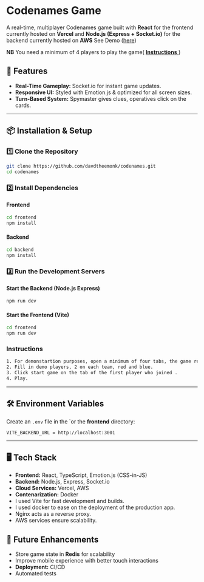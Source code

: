# Codenames Game

A real-time, multiplayer Codenames game built with **React** for the frontend currently hosted on **Vercel** and **Node.js (Express + Socket.io)** for the backend currently hosted on **AWS** See Demo (<a href="https://codenames-pi.vercel.app/">here</a>)

**NB** You need a minimum of 4 players to play the game( <a href="#instructions">
<strong>Instructions</strong>
</a>)

## 🚀 Features

- **Real-Time Gameplay:** Socket.io for instant game updates.
- **Responsive UI:** Styled with Emotion.js & optimized for all screen sizes.
- **Turn-Based System:** Spymaster gives clues, operatives click on the cards.

---

## 📦 Installation & Setup

### **1️⃣ Clone the Repository**

```bash
git clone https://github.com/davdtheemonk/codenames.git
cd codenames
```

### **2️⃣ Install Dependencies**

#### Frontend

```bash
cd frontend
npm install
```

#### Backend

```bash
cd backend
npm install
```

### **3️⃣ Run the Development Servers**

#### Start the Backend (Node.js Express)

```bash
npm run dev
```

#### Start the Frontend (Vite)

```bash
cd frontend
npm run dev
```

### **Instructions**

```bash
1. For demonstartion purposes, open a minimum of four tabs, the game requires a minimum of four players( 2 spymasters and 2 operatives)
2. Fill in demo players, 2 on each team, red and blue.
3. Click start game on the tab of the first player who joined .
4. Play.
```

---

## 🛠 Environment Variables

Create an `.env` file in the `or the **frontend** directory:

```env
VITE_BACKEND_URL = http://localhost:3001
```

---

## 🖥️ Tech Stack

- **Frontend:** React, TypeScript, Emotion.js (CSS-in-JS)
- **Backend:** Node.js, Express, Socket.io
- **Cloud Services:** Vercel, AWS
- **Contenarization:** Docker
- I used Vite for fast development and builds.
- I used docker to ease on the deployment of the production app.
- Nginx acts as a reverse proxy.
- AWS services ensure scalability.

## 📌 Future Enhancements

- Store game state in **Redis** for scalability
- Improve mobile experience with better touch interactions
- **Deployment:** CI/CD
- Automated tests
